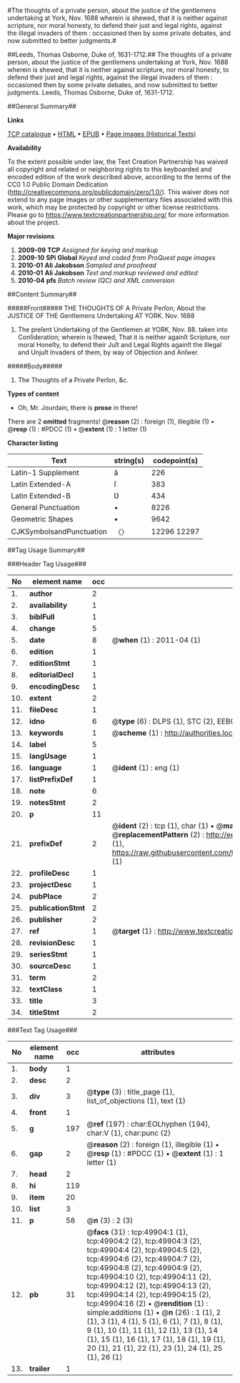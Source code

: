 #The thoughts of a private person, about the justice of the gentlemens undertaking at York, Nov. 1688 wherein is shewed, that it is neither against scripture, nor moral honesty, to defend their just and legal rights, against the illegal invaders of them : occasioned then by some private debates, and now submitted to better judgments.#

##Leeds, Thomas Osborne, Duke of, 1631-1712.##
The thoughts of a private person, about the justice of the gentlemens undertaking at York, Nov. 1688 wherein is shewed, that it is neither against scripture, nor moral honesty, to defend their just and legal rights, against the illegal invaders of them : occasioned then by some private debates, and now submitted to better judgments.
Leeds, Thomas Osborne, Duke of, 1631-1712.

##General Summary##

**Links**

[TCP catalogue](http://www.ota.ox.ac.uk/tcp/)  • 
[HTML](http://tei.it.ox.ac.uk/tcp/Texts-HTML/free/A70/A70553.html)  • 
[EPUB](http://tei.it.ox.ac.uk/tcp/Texts-EPUB/free/A70/A70553.epub) • 
[Page images (Historical Texts)](https://historicaltexts.jisc.ac.uk/eebo-11849640e)

**Availability**

To the extent possible under law, the Text Creation Partnership has waived all copyright and related or neighboring rights to this keyboarded and encoded edition of the work described above, according to the terms of the CC0 1.0 Public Domain Dedication (http://creativecommons.org/publicdomain/zero/1.0/). This waiver does not extend to any page images or other supplementary files associated with this work, which may be protected by copyright or other license restrictions. Please go to https://www.textcreationpartnership.org/ for more information about the project.

**Major revisions**

1. __2009-09__ __TCP__ *Assigned for keying and markup*
1. __2009-10__ __SPi Global__ *Keyed and coded from ProQuest page images*
1. __2010-01__ __Ali Jakobson__ *Sampled and proofread*
1. __2010-01__ __Ali Jakobson__ *Text and markup reviewed and edited*
1. __2010-04__ __pfs__ *Batch review (QC) and XML conversion*

##Content Summary##

#####Front#####
THE THOUGHTS OF A Private Perſon; About the JUSTICE OF THE Gentlemens Undertaking AT YORK. Nov. 1688
1. The preſent Undertaking of the Gentlemen at YORK, Nov. 88. taken into Conſideration; wherein is ſhewed, That it is neither againſt Scripture, nor moral Honeſty, to defend their Juſt and Legal Rights againſt the Illegal and Unjuſt Invaders of them, by way of Objection and Anſwer.

#####Body#####

1. The Thoughts of a Private Perſon, &c.

**Types of content**

  * Oh, Mr. Jourdain, there is **prose** in there!

There are 2 **omitted** fragments! 
 @__reason__ (2) : foreign (1), illegible (1)  •  @__resp__ (1) : #PDCC (1)  •  @__extent__ (1) : 1 letter (1)

**Character listing**


|Text|string(s)|codepoint(s)|
|---|---|---|
|Latin-1 Supplement|â|226|
|Latin Extended-A|ſ|383|
|Latin Extended-B|Ʋ|434|
|General Punctuation|•|8226|
|Geometric Shapes|▪|9642|
|CJKSymbolsandPunctuation|〈〉|12296 12297|

##Tag Usage Summary##

###Header Tag Usage###

|No|element name|occ|attributes|
|---|---|---|---|
|1.|__author__|2||
|2.|__availability__|1||
|3.|__biblFull__|1||
|4.|__change__|5||
|5.|__date__|8| @__when__ (1) : 2011-04 (1)|
|6.|__edition__|1||
|7.|__editionStmt__|1||
|8.|__editorialDecl__|1||
|9.|__encodingDesc__|1||
|10.|__extent__|2||
|11.|__fileDesc__|1||
|12.|__idno__|6| @__type__ (6) : DLPS (1), STC (2), EEBO-CITATION (1), OCLC (1), VID (1)|
|13.|__keywords__|1| @__scheme__ (1) : http://authorities.loc.gov/ (1)|
|14.|__label__|5||
|15.|__langUsage__|1||
|16.|__language__|1| @__ident__ (1) : eng (1)|
|17.|__listPrefixDef__|1||
|18.|__note__|6||
|19.|__notesStmt__|2||
|20.|__p__|11||
|21.|__prefixDef__|2| @__ident__ (2) : tcp (1), char (1)  •  @__matchPattern__ (2) : ([0-9\-]+):([0-9IVX]+) (1), (.+) (1)  •  @__replacementPattern__ (2) : http://eebo.chadwyck.com/downloadtiff?vid=$1&page=$2 (1), https://raw.githubusercontent.com/textcreationpartnership/Texts/master/tcpchars.xml#$1 (1)|
|22.|__profileDesc__|1||
|23.|__projectDesc__|1||
|24.|__pubPlace__|2||
|25.|__publicationStmt__|2||
|26.|__publisher__|2||
|27.|__ref__|1| @__target__ (1) : http://www.textcreationpartnership.org/docs/. (1)|
|28.|__revisionDesc__|1||
|29.|__seriesStmt__|1||
|30.|__sourceDesc__|1||
|31.|__term__|2||
|32.|__textClass__|1||
|33.|__title__|3||
|34.|__titleStmt__|2||


###Text Tag Usage###

|No|element name|occ|attributes|
|---|---|---|---|
|1.|__body__|1||
|2.|__desc__|2||
|3.|__div__|3| @__type__ (3) : title_page (1), list_of_objections (1), text (1)|
|4.|__front__|1||
|5.|__g__|197| @__ref__ (197) : char:EOLhyphen (194), char:V (1), char:punc (2)|
|6.|__gap__|2| @__reason__ (2) : foreign (1), illegible (1)  •  @__resp__ (1) : #PDCC (1)  •  @__extent__ (1) : 1 letter (1)|
|7.|__head__|2||
|8.|__hi__|119||
|9.|__item__|20||
|10.|__list__|3||
|11.|__p__|58| @__n__ (3) : 2 (3)|
|12.|__pb__|31| @__facs__ (31) : tcp:49904:1 (1), tcp:49904:2 (2), tcp:49904:3 (2), tcp:49904:4 (2), tcp:49904:5 (2), tcp:49904:6 (2), tcp:49904:7 (2), tcp:49904:8 (2), tcp:49904:9 (2), tcp:49904:10 (2), tcp:49904:11 (2), tcp:49904:12 (2), tcp:49904:13 (2), tcp:49904:14 (2), tcp:49904:15 (2), tcp:49904:16 (2)  •  @__rendition__ (1) : simple:additions (1)  •  @__n__ (26) : 1 (1), 2 (1), 3 (1), 4 (1), 5 (1), 6 (1), 7 (1), 8 (1), 9 (1), 10 (1), 11 (1), 12 (1), 13 (1), 14 (1), 15 (1), 16 (1), 17 (1), 18 (1), 19 (1), 20 (1), 21 (1), 22 (1), 23 (1), 24 (1), 25 (1), 26 (1)|
|13.|__trailer__|1||
